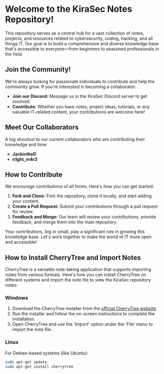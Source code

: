 # Welcome to the KiraSec Notes Repository!

This repository serves as a central hub for a vast collection of notes, projects, and resources related to cybersecurity, coding, hacking, and all things IT. Our goal is to build a comprehensive and diverse knowledge base that's accessible to everyone—from beginners to seasoned professionals in the field.

## Join the Community!

We're always looking for passionate individuals to contribute and help the community grow. If you're interested in becoming a collaborator:

- **Join our Discord:** Message us in the KiraSec Discord server to get involved.
- **Contribute:** Whether you have notes, project ideas, tutorials, or any valuable IT-related content, your contributions are welcome here!

## Meet Our Collaborators

A big shoutout to our current collaborators who are contributing their knowledge and time:

- **JackintheD**
- **n1ght_m4r3**

## How to Contribute

We encourage contributions of all forms. Here's how you can get started:

1. **Fork and Clone:** Fork the repository, clone it locally, and start adding your content.
2. **Create a Pull Request:** Submit your contributions through a pull request for review.
3. **Feedback and Merge:** Our team will review your contributions, provide feedback, and merge them into the main repository.

Your contributions, big or small, play a significant role in growing this knowledge base. Let's work together to make the world of IT more open and accessible!

## How to Install CherryTree and Import Notes

CherryTree is a versatile note-taking application that supports importing notes from various formats. Here's how you can install CherryTree on different systems and import the note file to view the KiraSec repository notes:

### Windows

1. Download the CherryTree installer from the [official CherryTree website](https://www.giuspen.com/cherrytree/).
2. Run the installer and follow the on-screen instructions to complete the installation.
3. Open CherryTree and use the 'Import' option under the 'File' menu to import the note file.

### Linux

For Debian-based systems (like Ubuntu):

```bash
sudo apt-get update
sudo apt-get install cherrytree
